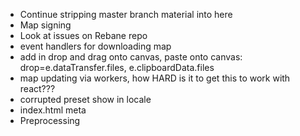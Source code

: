 - Continue stripping master branch material into here
- Map signing
- Look at issues on Rebane repo
- event handlers for downloading map
- add in drop and drag onto canvas, paste onto canvas: drop=e.dataTransfer.files, e.clipboardData.files
- map updating via workers, how HARD is it to get this to work with react???
- corrupted preset show in locale
- index.html meta
- Preprocessing
